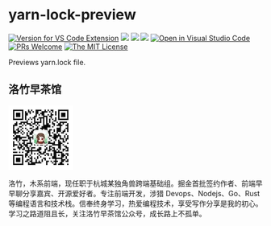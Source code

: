 # yarn-lock-preview

[![Version for VS Code Extension](https://vsmarketplacebadge.apphb.com/version-short/youngjuning.yarn-lock-preview.svg?logo=visual-studio-code)](https://marketplace.visualstudio.com/items?itemName=youngjuning.yarn-lock-preview)
[![](https://vsmarketplacebadge.apphb.com/installs/youngjuning.yarn-lock-preview.svg)](https://marketplace.visualstudio.com/items?itemName=youngjuning.yarn-lock-preview)
[![](https://vsmarketplacebadge.apphb.com/rating/youngjuning.yarn-lock-preview.svg)](https://marketplace.visualstudio.com/items?itemName=youngjuning.yarn-lock-preview)
[![](https://vsmarketplacebadge.apphb.com/trending-monthly/youngjuning.yarn-lock-preview.svg)](https://marketplace.visualstudio.com/items?itemName=youngjuning.yarn-lock-preview)
[![Open in Visual Studio Code](https://open.vscode.dev/badges/open-in-vscode.svg)](https://open.vscode.dev/youngjuning/awesome-frontend-actions)
[![PRs Welcome](https://img.shields.io/badge/PRs-welcome-green.svg)](https://github.com/youngjuning/awesome-frontend-actions/blob/main/CONTRIBUTING.md)
[![The MIT License](https://img.shields.io/badge/license-MIT-blue.svg)](http://opensource.org/licenses/MIT)

Previews yarn.lock file.

## 洛竹早茶馆

![](assets/luozhu.png)

洛竹，木系前端，现任职于杭城某独角兽跨端基础组。掘金首批签约作者、前端早早聊分享嘉宾、开源爱好者。专注前端开发，涉猎 Devops、Nodejs、Go、Rust 等编程语言和技术栈。信奉终身学习，热爱编程技术，享受写作分享是我的初心。学习之路道阻且长，关注洛竹早茶馆公众号，成长路上不孤单。
